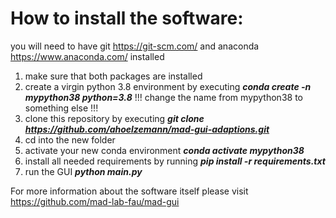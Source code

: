 # How to install the software:

you will need to have git https://git-scm.com/ and anaconda https://www.anaconda.com/ installed
1. make sure that both packages are installed
2. create a virgin python 3.8 environment by executing **_conda create -n mypython38 python=3.8_**  !!! change the name from mypython38 to something else !!!
3. clone this repository by executing **_git clone https://github.com/ahoelzemann/mad-gui-adaptions.git_**
4. cd into the new folder
5. activate your new conda environment **_conda activate mypython38_**
6. install all needed requirements by running  **_pip install -r requirements.txt_**
7. run the GUI **_python main.py_**


For more information about the software itself please visit https://github.com/mad-lab-fau/mad-gui
